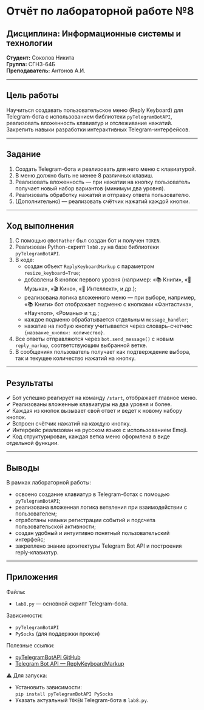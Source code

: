 # Отчёт по лабораторной работе №8  
## Дисциплина: Информационные системы и технологии  
**Студент:** Соколов Никита  
**Группа:** СГН3-64Б  
**Преподаватель:** Антонов А.И.  

---

## Цель работы

Научиться создавать пользовательское меню (Reply Keyboard) для Telegram-бота с использованием библиотеки `pyTelegramBotAPI`, реализовать вложенность клавиатур и отслеживание нажатий. Закрепить навыки разработки интерактивных Telegram-интерфейсов.

---

## Задание

1. Создать Telegram-бота и реализовать для него меню с клавиатурой.  
2. В меню должно быть не менее 8 различных клавиш.  
3. Реализовать вложенность — при нажатии на кнопку пользователь получает новый набор вариантов (минимум два уровня).  
4. Реализовать обработку нажатий и отправку ответа пользователю.  
5. (Дополнительно) — реализовать счётчик нажатий каждой кнопки.

---

## Ход выполнения

1. С помощью `@BotFather` был создан бот и получен `TOKEN`.
2. Реализован Python-скрипт `lab8.py` на базе библиотеки `pyTelegramBotAPI`.
3. В коде:
   - создан объект `ReplyKeyboardMarkup` с параметром `resize_keyboard=True`;
   - добавлены 8 кнопок первого уровня (например: «📚 Книги», «🎵 Музыка», «🎬 Кино», «🧠 Интеллект», и др.);
   - реализована логика вложенного меню — при выборе, например, «📚 Книги» бот отображает подменю с кнопками «Фантастика», «Научпоп», «Романы» и т.д.;
   - каждое подменю обрабатывается отдельным `message_handler`;
   - нажатие на любую кнопку учитывается через словарь-счетчик: `{название_кнопки: количество}`.
4. Все ответы отправляются через `bot.send_message()` с новым `reply_markup`, соответствующим выбранной ветке.
5. В сообщениях пользователь получает как подтверждение выбора, так и текущее количество нажатий на кнопку.

---

## Результаты

✔ Бот успешно реагирует на команду `/start`, отображает главное меню.  
✔ Реализованы вложенные клавиатуры на два уровня и более.  
✔ Каждая из кнопок вызывает свой ответ и ведет к новому набору кнопок.  
✔ Встроен счётчик нажатий на каждую кнопку.  
✔ Интерфейс реализован на русском языке с использованием Emoji.  
✔ Код структурирован, каждая ветка меню оформлена в виде отдельной функции.

---

## Выводы

В рамках лабораторной работы:
- освоено создание клавиатур в Telegram-ботах с помощью `pyTelegramBotAPI`;
- реализована вложенная логика ветвления при взаимодействии с пользователем;
- отработаны навыки регистрации событий и подсчета пользовательской активности;
- создан удобный и интуитивно понятный пользовательский интерфейс;
- закреплено знание архитектуры Telegram Bot API и построения reply-клавиатур.

---

## Приложения

Файлы:
- `lab8.py` — основной скрипт Telegram-бота.

Зависимости:
- `pyTelegramBotAPI`
- `PySocks` (для поддержки прокси)

Полезные ссылки:
- [pyTelegramBotAPI GitHub](https://github.com/eternnoir/pyTelegramBotAPI)
- [Telegram Bot API — ReplyKeyboardMarkup](https://core.telegram.org/bots/api#replykeyboardmarkup)

⚠️ Для запуска:
- Установить зависимости:  
  `pip install pyTelegramBotAPI PySocks`  
- Указать актуальный `TOKEN` Telegram-бота в `lab8.py`.
